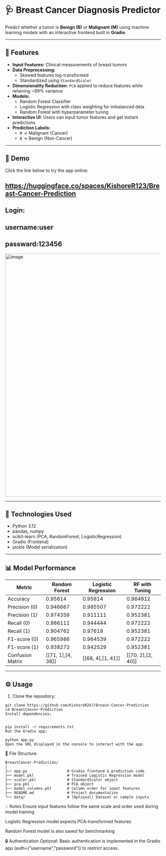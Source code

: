# 🩺 Breast Cancer Diagnosis Predictor

Predict whether a tumor is **Benign (B)** or **Malignant (M)** using machine learning models with an interactive frontend built in **Gradio**.

---

## 🌟 Features

- **Input Features:** Clinical measurements of breast tumors  
- **Data Preprocessing:**  
  - Skewed features log-transformed  
  - Standardized using `StandardScaler`  
- **Dimensionality Reduction:** `PCA` applied to reduce features while retaining ~99% variance  
- **Models:**  
  - Random Forest Classifier  
  - Logistic Regression with class weighting for imbalanced data  
  - Random Forest with hyperparameter tuning  
- **Interactive UI:** Users can input tumor features and get instant predictions  
- **Prediction Labels:**  
  - `M` → Malignant (Cancer)  
  - `B` → Benign (Non-Cancer)  

---

## 🚀 Demo

Click the link below to try the app online:



## https://huggingface.co/spaces/KishoreR123/Breast-Cancer-Prediction


## Login:


## username:user


## passward:123456

<img width="1916" height="786" alt="image" src="https://github.com/user-attachments/assets/df076f8f-efcb-4017-bcd2-e73f338d564c" />


---

## 🧰 Technologies Used

- Python 3.12  
- pandas, numpy  
- scikit-learn (PCA, RandomForest, LogisticRegression)  
- Gradio (Frontend)  
- pickle (Model serialization)  

---

## 📊 Model Performance

| Metric          | Random Forest | Logistic Regression | RF with Tuning |
|-----------------|---------------|------------------|----------------|
| Accuracy        | 0.95614       | 0.95614          | 0.964912       |
| Precision (0)   | 0.946667      | 0.985507         | 0.972222       |
| Precision (1)   | 0.974359      | 0.911111         | 0.952381       |
| Recall (0)      | 0.986111      | 0.944444         | 0.972222       |
| Recall (1)      | 0.904762      | 0.97619          | 0.952381       |
| F1-score (0)    | 0.965986      | 0.964539         | 0.972222       |
| F1-score (1)    | 0.938272      | 0.942529         | 0.952381       |
| Confusion Matrix| [[71, 1],[4, 38]] | [[68, 4],[1, 41]] | [[70, 2],[2, 40]] |

---

## ⚙️ Usage

1. Clone the repository:

```
git clone https://github.com/KishoreR2k7/Breast-Cancer-Prediction
cd BreastCancer-Prediction
Install dependencies:


pip install -r requirements.txt
Run the Gradio app:

python app.py
Open the URL displayed in the console to interact with the app.

```

📂 File Structure
```
BreastCancer-Prediction/
│
├── app.py                  # Gradio frontend & prediction code
├── model.pkl               # Trained Logistic Regression model
├── scaler.pkl              # StandardScaler object
├── pca.pkl                 # PCA object
├── model_columns.pkl       # Column order for input features
├── README.md               # Project documentation
└── data/                   # (Optional) Dataset or sample inputs
```
💡 Notes
Ensure input features follow the same scale and order used during model training

Logistic Regression model expects PCA-transformed features

Random Forest model is also saved for benchmarking

🔒 Authentication
Optional: Basic authentication is implemented in the Gradio app (auth=("username","password")) to restrict access.
